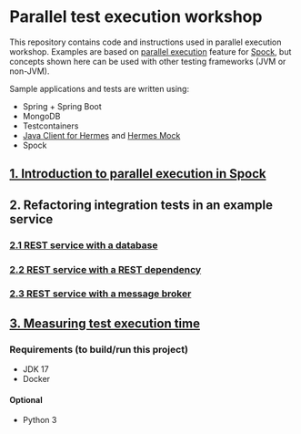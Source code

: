 # Parallel test execution workshop

This repository contains code and instructions used in parallel execution workshop. Examples are based
on [parallel execution](https://spockframework.org/spock/docs/2.3/parallel_execution.html) feature
for [Spock](https://spockframework.org), but concepts shown here can be used with other testing frameworks (JVM or
non-JVM).

Sample applications and tests are written using:

- Spring + Spring Boot
- MongoDB
- Testcontainers
- [Java Client for Hermes](https://hermes-pubsub.readthedocs.io/en/latest/user/java-client/)
  and [Hermes Mock](https://hermes-pubsub.readthedocs.io/en/latest/user/hermes-mock/)
- Spock

## [1. Introduction to parallel execution in Spock](part1-introduction/README.md)

## 2. Refactoring integration tests in an example service

### [2.1 REST service with a database](part2.1-database/README.md)

### [2.2 REST service with a REST dependency](part2.2-rest/README.md)

### [2.3 REST service with a message broker](part2.3-message-broker/README.md)

## [3. Measuring test execution time](part3-measuring/README.md)

### Requirements (to build/run this project)

- JDK 17
- Docker

#### Optional

- Python 3
